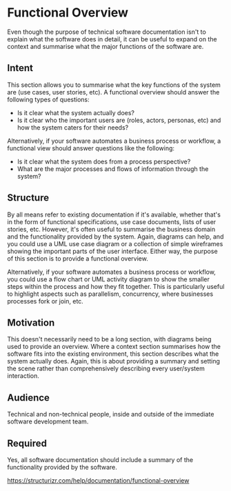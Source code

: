 Functional Overview
=======

Even though the purpose of technical software documentation isn't to explain what the software does in detail, it can be useful to expand on the context and summarise what the major functions of the software are.

## Intent

This section allows you to summarise what the key functions of the system are (use cases, user stories, etc). A functional overview should answer the following types of questions:

* Is it clear what the system actually does?
* Is it clear who the important users are (roles, actors, personas, etc) and how the system caters for their needs?

Alternatively, if your software automates a business process or workflow, a functional view should answer questions like the following:

* Is it clear what the system does from a process perspective?
* What are the major processes and flows of information through the system?

## Structure

By all means refer to existing documentation if it's available, whether that's in the form of functional specifications, use case documents, lists of user stories, etc. However, it's often useful to summarise the business domain and the functionality provided by the system. Again, diagrams can help, and you could use a UML use case diagram or a collection of simple wireframes showing the important parts of the user interface. Either way, the purpose of this section is to provide a functional overview.

Alternatively, if your software automates a business process or workflow, you could use a flow chart or UML activity diagram to show the smaller steps within the process and how they fit together. This is particularly useful to highlight aspects such as parallelism, concurrency, where businesses processes fork or join, etc.


## Motivation

This doesn't necessarily need to be a long section, with diagrams being used to provide an overview. Where a context section summarises how the software fits into the existing environment, this section describes what the system actually does. Again, this is about providing a summary and setting the scene rather than comprehensively describing every user/system interaction.

## Audience

Technical and non-technical people, inside and outside of the immediate software development team.

## Required

Yes, all software documentation should include a summary of the functionality provided by the software.

https://structurizr.com/help/documentation/functional-overview